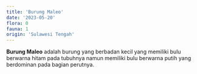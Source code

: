 ```yaml
---
title: 'Burung Maleo'
date: '2023-05-20'
flora: 0
fauna: 1
origin: 'Sulawesi Tengah'
---
```


**Burung Maleo** adalah burung yang berbadan kecil yang memiliki bulu berwarna hitam pada tubuhnya namun memiliki bulu berwarna putih yang berdominan pada bagian perutnya.
